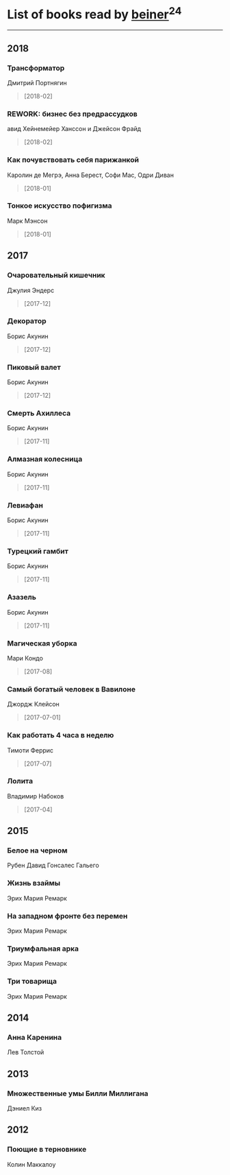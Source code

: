 # List of books read by [beiner](https://plus.google.com/118330474331574680123)<sup>24</sup>
---

## 2018

### Трансформатор
Дмитрий Портнягин
> [2018-02] 


### REWORK: бизнес без предрассудков
авид Хейнемейер Ханссон и Джейсон Фрайд
> [2018-02] 


### Как почувствовать себя парижанкой
Каролин де Мегрэ, Анна Берест, Софи Мас, Одри Диван
> [2018-01] 


### Тонкое искусство пофигизма
Марк Мэнсон
> [2018-01] 



## 2017

### Очаровательный кишечник
Джулия Эндерс
> [2017-12] 


### Декоратор
Борис Акунин
> [2017-12] 


### Пиковый валет
Борис Акунин
> [2017-12] 


### Смерть Ахиллеса
Борис Акунин
> [2017-11] 


### Алмазная колесница
Борис Акунин
> [2017-11] 


### Левиафан
Борис Акунин
> [2017-11] 


### Турецкий гамбит
Борис Акунин
> [2017-11] 


### Азазель
Борис Акунин
> [2017-11] 


### Магическая уборка
Мари Кондо
> [2017-08] 


### Самый богатый человек в Вавилоне
Джордж Клейсон
> [2017-07-01] 


### Как работать 4 часа в неделю
Тимоти Феррис
> [2017-07] 


### Лолита
Владимир Набоков
> [2017-04] 



## 2015

### Белое на черном
Рубен Давид Гонсалес Гальего


### Жизнь взаймы
Эрих Мария Ремарк


### На западном фронте без перемен
Эрих Мария Ремарк


### Триумфальная арка
Эрих Мария Ремарк


### Три товарища
Эрих Мария Ремарк



## 2014

### Анна Каренина
Лев Толстой



## 2013

### Множественные умы Билли Миллигана
Дэниел Киз



## 2012

### Поющие в терновнике
Колин Маккалоу



